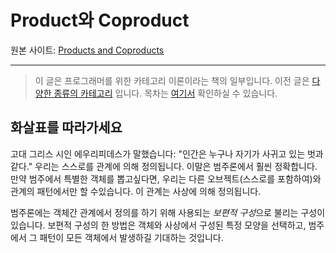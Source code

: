 # Product와 Coproduct
원본 사이트: [Products and Coproducts](https://bartoszmilewski.com/2015/01/07/products-and-coproducts/)

---

> 이 글은 프로그래머를 위한 카테고리 이론이라는 책의 일부입니다. 이전 글은 [다양한 종류의 카테고리](/contents/part1/categories-great-and-small.md) 입니다. 목차는 [여기서](/README.md) 확인하실 수 있습니다.

## 화살표를 따라가세요


 고대 그리스 시인 에우리피데스가 말했습니다: "인간은 누구나 자기가 사귀고 있는 벗과 같다." 우리는 스스로를 관계에 의해 정의됩니다. 이말은 범주론에서 훨씬 정확합니다. 만약 범주에서 특별한 객체를 뽑고싶다면, 우리는 다른 오브젝트(스스로를 포함하여)와 관계의 패턴에서만 할 수있습니다. 이 관계는 사상에 의해 정의됩니다.

 범주론에는 객체간 관계에서 정의를 하기 위해 사용되는 *보편적 구성*으로 불리는 구성이 있습니다. 보편적 구성의 한 방법은 객체와 사상에서 구성된 특정 모양을 선택하고, 범주에서 그 패턴이 모든 객체에서 발생하길 기대하는 것입니다.